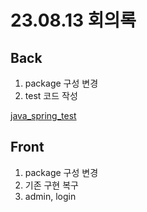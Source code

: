# 23.08.13 회의록

## Back

1. package 구성 변경
2. test 코드 작성

[java_spring_test](https://github.com/Eco-Min/JAVA_SPRING_TEST)

## Front

1. package 구성 변경
2. 기존 구현 복구
3. admin, login
